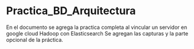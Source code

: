 # Practica_BD_Arquitectura

En el documento se agrega la practica completa al vincular un servidor en google cloud Hadoop con Elasticsearch 
Se agregan las capturas y la parte opcional de la práctica.
